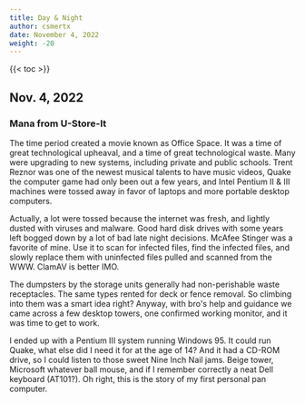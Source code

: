 ```yaml
---
title: Day & Night
author: csmertx
date: November 4, 2022
weight: -20
---
```


<!--more-->

{{< toc >}}

## Nov. 4, 2022
### Mana from U-Store-It

The time period created a movie known as Office Space. It was a time of great technological upheaval, and a time of great technological waste. Many were upgrading to new systems, including private and public schools. Trent Reznor was one of the newest musical talents to have music videos, Quake the computer game had only been out a few years, and Intel Pentium II & III machines were tossed away in favor of laptops and more portable desktop computers.

Actually, a lot were tossed because the internet was fresh, and lightly dusted with viruses and malware. Good hard disk drives with some years left bogged down by a lot of bad late night decisions. McAfee Stinger was a favorite of mine. Use it to scan for infected files, find the infected files, and slowly replace them with uninfected files pulled and scanned from the WWW. ClamAV is better IMO.

The dumpsters by the storage units generally had non-perishable waste receptacles. The same types rented for deck or fence removal. So climbing into them was a smart idea right? Anyway, with bro's help and guidance we came across a few desktop towers, one confirmed working monitor, and it was time to get to work.

I ended up with a Pentium III system running Windows 95. It could run Quake, what else did I need it for at the age of 14? And it had a CD-ROM drive, so I could listen to those sweet Nine Inch Nail jams. Beige tower, Microsoft whatever ball mouse, and if I remember correctly a neat Dell keyboard (AT101?). Oh right, this is the story of my first personal pan computer.
